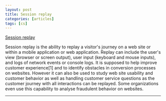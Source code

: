 ```yaml
---
layout: post
title: Session replay
categories: [articles]
tags: [cs]
---
```


<!--more-->

[Session replay](https://en.wikipedia.org/wiki/Session_replay)

Session replay is the ability to replay a visitor's journey on a web site or within a mobile application or web application. Replay can include the user's view (browser or screen output), user input (keyboard and mouse inputs), and logs of network events or console logs. It is supposed to help improve customer experience[1] and to identify obstacles in conversion processes on websites. However it can also be used to study web site usability and customer behavior as well as handling customer service questions as the customer journey with all interactions can be replayed. Some organizations even use this capability to analyse fraudulent behavior on websites.

---